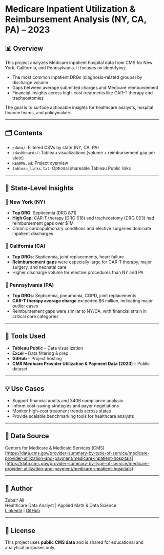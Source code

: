 # Medicare Inpatient Utilization & Reimbursement Analysis (NY, CA, PA) – 2023

## 📊 Overview

This project analyzes Medicare inpatient hospital data from CMS for New York, California, and Pennsylvania. It focuses on identifying:

- The most common inpatient DRGs (diagnosis-related groups) by discharge volume
- Gaps between average submitted charges and Medicare reimbursement
- Financial insights across high-cost treatments like CAR-T therapy and tracheostomies

The goal is to surface actionable insights for healthcare analysts, hospital finance teams, and policymakers.

---

## 🗂️ Contents

- `/data/`: Filtered CSVs by state (NY, CA, PA)
- `/dashboards/`: Tableau visualizations (volume + reimbursement gap per state)
- `README.md`: Project overview
- `tableau_links.txt`: Optional shareable Tableau Public links

---

## 📍 State-Level Insights

### 🔹 New York (NY)

- **Top DRG**: Septicemia (DRG 871)
- **High Gap**: CAR-T therapy (DRG 018) and tracheostomy (DRG 003) had reimbursement gaps over $1M
- Chronic cardiopulmonary conditions and elective surgeries dominate inpatient discharges

### 🔹 California (CA)

- **Top DRGs**: Septicemia, joint replacements, heart failure
- **Reimbursement gaps** were especially large for CAR-T therapy, major surgery, and neonatal care
- Higher discharge volume for elective procedures than NY and PA

### 🔹 Pennsylvania (PA)

- **Top DRGs**: Septicemia, pneumonia, COPD, joint replacements
- **CAR-T therapy average charge** exceeded $6 million, indicating major outlier cases
- Reimbursement gaps were similar to NY/CA, with financial strain in critical care categories

---

## 🧰 Tools Used

- **Tableau Public** – Data visualization
- **Excel** – Data filtering & prep
- **GitHub** – Project hosting
- **CMS Medicare Provider Utilization & Payment Data (2023)** – Public dataset

---

## 💡 Use Cases

- Support financial audits and 340B compliance analysis
- Inform cost-saving strategies and payer negotiations
- Monitor high-cost treatment trends across states
- Provide scalable benchmarking tools for healthcare analysts

---

## 📎 Data Source

Centers for Medicare & Medicaid Services (CMS)  
[https://data.cms.gov/provider-summary-by-type-of-service/medicare-provider-utilization-and-payment/medicare-inpatient-hospitals](https://data.cms.gov/provider-summary-by-type-of-service/medicare-provider-utilization-and-payment/medicare-inpatient-hospitals)

---

## 👤 Author

Zubair Ali  
Healthcare Data Analyst | Applied Math & Data Science  
[LinkedIn](https://www.linkedin.com/in/zubairali00) | [GitHub](https://github.com/zo0b)

---

## 📌 License

This project uses **public CMS data** and is shared for educational and analytical purposes only.
